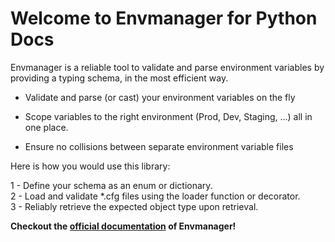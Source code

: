 # Welcome to Envmanager for Python Docs

Envmanager is a reliable tool to validate and parse environment variables by providing a typing schema, in the most efficient way.

- Validate and parse (or cast) your environment variables on the fly

- Scope variables to the right environment (Prod, Dev, Staging, ...) all in one place.

- Ensure no collisions between separate environment variable files


Here is how you would use this library:

1 - Define your schema as an enum or dictionary.    
2 - Load and validate *.cfg files using the loader function or decorator.   
3 - Reliably retrieve the expected object type upon retrieval.  


**Checkout the [official documentation](https://github.com/arianseyedi/python-envmanager) of Envmanager!**